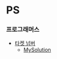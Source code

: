 # PS  
### 프로그래머스  
* [타켓 넘버](https://programmers.co.kr/learn/courses/30/lessons/43165)
    * [MySolution]()     
